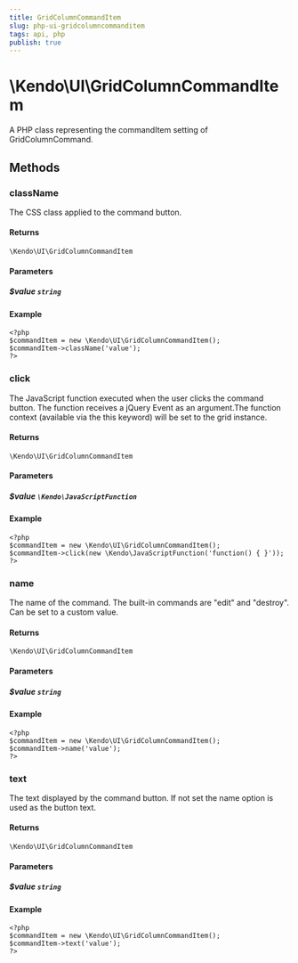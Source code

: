 ```yaml
---
title: GridColumnCommandItem
slug: php-ui-gridcolumncommanditem
tags: api, php
publish: true
---
```


# \Kendo\UI\GridColumnCommandItem

A PHP class representing the commandItem setting of GridColumnCommand.


## Methods

### className
The CSS class applied to the command button.

#### Returns
`\Kendo\UI\GridColumnCommandItem`

#### Parameters

##### $value `string`



#### Example 
    <?php
    $commandItem = new \Kendo\UI\GridColumnCommandItem();
    $commandItem->className('value');
    ?>

### click
The JavaScript function executed when the user clicks the command button. The function receives a jQuery Event as an argument.The function context (available via the this keyword) will be set to the grid instance.

#### Returns
`\Kendo\UI\GridColumnCommandItem`

#### Parameters

##### $value `\Kendo\JavaScriptFunction`



#### Example 
    <?php
    $commandItem = new \Kendo\UI\GridColumnCommandItem();
    $commandItem->click(new \Kendo\JavaScriptFunction('function() { }'));
    ?>

### name
The name of the command. The built-in commands are "edit" and "destroy". Can be set to a custom value.

#### Returns
`\Kendo\UI\GridColumnCommandItem`

#### Parameters

##### $value `string`



#### Example 
    <?php
    $commandItem = new \Kendo\UI\GridColumnCommandItem();
    $commandItem->name('value');
    ?>

### text
The text displayed by the command button. If not set the name option is used as the button text.

#### Returns
`\Kendo\UI\GridColumnCommandItem`

#### Parameters

##### $value `string`



#### Example 
    <?php
    $commandItem = new \Kendo\UI\GridColumnCommandItem();
    $commandItem->text('value');
    ?>

